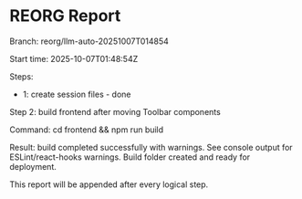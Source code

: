 # REORG Report

Branch: reorg/llm-auto-20251007T014854

Start time: 2025-10-07T01:48:54Z

Steps:

- 1: create session files - done

Step 2: build frontend after moving Toolbar components

Command: cd frontend && npm run build

Result: build completed successfully with warnings. See console output for ESLint/react-hooks warnings. Build folder created and ready for deployment.


This report will be appended after every logical step.
